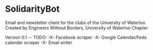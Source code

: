 # SolidarityBot
Email and newsletter client for the clubs of the University of Waterloo
Created by Engineers Without Borders, University of Waterloo Chapter

Version 0.1 --
TODO:
-X- Facebook scraper
-X- Google Calendar/Feds calendar scraper
-X- Email writer
